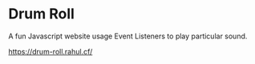 # Drum Roll

A fun Javascript website usage Event Listeners to play particular sound.

https://drum-roll.rahul.cf/
